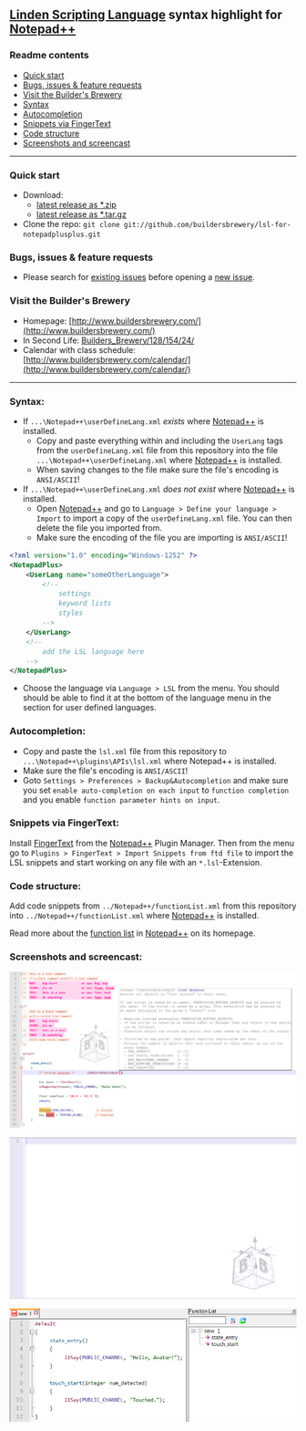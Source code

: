## [Linden Scripting Language](http://wiki.secondlife.com/wiki/LSL_Portal) syntax highlight for [Notepad++](https://www.notepad-plus-plus.org/)

### Readme contents

* [Quick start](#quick-start)
* [Bugs, issues & feature requests](#bugs-issues--feature-requests)
* [Visit the Builder's Brewery](#visit-the-builders-brewery)
* [Syntax](#syntax)
* [Autocompletion](#autocompletion)
* [Snippets via FingerText](#snippets-via-fingertext)
* [Code structure](#code-structure)
* [Screenshots and screencast](#screenshots-and-screencast)

___

### Quick start

* Download:
  * [latest release as *.zip](https://github.com/buildersbrewery/lsl-for-notepadplusplus/archive/master.zip)
  * [latest release as *.tar.gz](https://github.com/buildersbrewery/lsl-for-notepadplusplus/archive/master.tar.gz)
* Clone the repo: `git clone git://github.com/buildersbrewery/lsl-for-notepadplusplus.git`

### Bugs, issues & feature requests

* Please search for [existing issues](https://github.com/buildersbrewery/lsl-for-notepadplusplus/issues/) before opening a [new issue](https://github.com/buildersbrewery/lsl-for-notepadplusplus/issues/new/).

### Visit the Builder's Brewery

* Homepage: [http://www.buildersbrewery.com/](http://www.buildersbrewery.com/)
* In Second Life: [Builders_Brewery/128/154/24/](http://maps.secondlife.com/secondlife/Builders%20Brewery/128/154/24/)
* Calendar with class schedule: [http://www.buildersbrewery.com/calendar/](http://www.buildersbrewery.com/calendar/)

___

### Syntax:

* If `...\Notepad++\userDefineLang.xml` _exists_ where [Notepad++](https://www.notepad-plus-plus.org/) is installed.
  * Copy and paste everything within and including the `UserLang` tags from the `userDefineLang.xml` file from this repository into the file `...\Notepad++\userDefineLang.xml` where [Notepad++](https://www.notepad-plus-plus.org/) is installed.
  * When saving changes to the file make sure the file's encoding is `ANSI/ASCII`!
* If `...\Notepad++\userDefineLang.xml` _does not exist_ where [Notepad++](https://www.notepad-plus-plus.org/) is installed.
  * Open [Notepad++](https://www.notepad-plus-plus.org/) and go to `Language > Define your language > Import` to import a copy of the `userDefineLang.xml` file. You can then delete the file you imported from.
  * Make sure the encoding of the file you are importing is `ANSI/ASCII`!

```xml
<?xml version="1.0" encoding="Windows-1252" ?>
<NotepadPlus>
    <UserLang name="someOtherLanguage">
        <!--
            settings
            keyword lists
            styles
        -->
    </UserLang>
    <!--
        add the LSL language here
    -->
</NotepadPlus>
```

* Choose the language via `Language > LSL` from the menu. You should should be able to find it at the bottom of the language menu in the section for user defined languages.

### Autocompletion:

* Copy and paste the `lsl.xml` file from this repository to `...\Notepad++\plugins\APIs\lsl.xml` where Notepad++ is installed.
* Make sure the file's encoding is `ANSI/ASCII`!
* Goto `Settings > Preferences > Backup&Autocompletion` and make sure you set `enable auto-completion on each input` to `function completion` and you enable `function parameter hints on input`.

### Snippets via FingerText:

Install [FingerText](https://github.com/erinata/FingerText) from the [Notepad++](https://www.notepad-plus-plus.org/) Plugin Manager. Then from the menu go to `Plugins > FingerText > Import Snippets from ftd file` to import the LSL snippets and start working on any file with an `*.lsl`-Extension.

### Code structure:

Add code snippets from `../Notepad++/functionList.xml` from this repository into `../Notepad++/functionList.xml` where [Notepad++](https://www.notepad-plus-plus.org/) is installed.

Read more about the [function list](https://www.notepad-plus-plus.org/features/function-list.html) in [Notepad++](https://www.notepad-plus-plus.org/) on its homepage.

### Screenshots and screencast:

![LSL Syntax](static/lsl_syntax.png)

![LSL Autocompletion](static/lsl_autocompletion.gif)

![LSL Function List](static/lsl_function_list.png)

